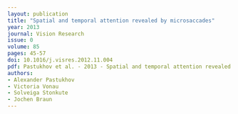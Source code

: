 ```yaml
---
layout: publication
title: "Spatial and temporal attention revealed by microsaccades"
year: 2013
journal: Vision Research
issue: 0
volume: 85
pages: 45-57
doi: 10.1016/j.visres.2012.11.004
pdf: Pastukhov et al. - 2013 - Spatial and temporal attention revealed by microsaccades.pdf
authors:
- Alexander Pastukhov
- Victoria Vonau
- Solveiga Stonkute
- Jochen Braun
---
```

